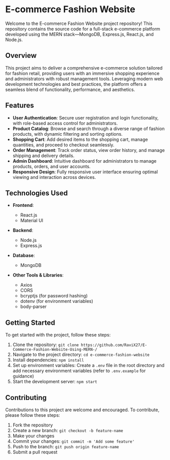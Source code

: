 # E-commerce Fashion Website

Welcome to the E-commerce Fashion Website project repository! This repository contains the source code for a full-stack e-commerce platform developed using the MERN stack—MongoDB, Express.js, React.js, and Node.js.

## Overview

This project aims to deliver a comprehensive e-commerce solution tailored for fashion retail, providing users with an immersive shopping experience and administrators with robust management tools. Leveraging modern web development technologies and best practices, the platform offers a seamless blend of functionality, performance, and aesthetics.

## Features

- **User Authentication**: Secure user registration and login functionality, with role-based access control for administrators.
- **Product Catalog**: Browse and search through a diverse range of fashion products, with dynamic filtering and sorting options.
- **Shopping Cart**: Add desired items to the shopping cart, manage quantities, and proceed to checkout seamlessly.
- **Order Management**: Track order status, view order history, and manage shipping and delivery details.
- **Admin Dashboard**: Intuitive dashboard for administrators to manage products, orders, and user accounts.
- **Responsive Design**: Fully responsive user interface ensuring optimal viewing and interaction across devices.

## Technologies Used

- **Frontend**:
  - React.js
  - Material UI

- **Backend**:
  - Node.js
  - Express.js

- **Database**:
  - MongoDB

- **Other Tools & Libraries**:
  - Axios
  - CORS
  - bcryptjs (for password hashing)
  - dotenv (for environment variables)
  - body-parser

## Getting Started

To get started with the project, follow these steps:

1. Clone the repository: `git clone https://github.com/RaviX27/E-Commerce-Fashion-Website-Using-MERN-/`
2. Navigate to the project directory: `cd e-commerce-fashion-website`
3. Install dependencies: `npm install`
4. Set up environment variables: Create a `.env` file in the root directory and add necessary environment variables (refer to `.env.example` for guidance)
5. Start the development server: `npm start`

## Contributing

Contributions to this project are welcome and encouraged. To contribute, please follow these steps:

1. Fork the repository
2. Create a new branch: `git checkout -b feature-name`
3. Make your changes
4. Commit your changes: `git commit -m 'Add some feature'`
5. Push to the branch: `git push origin feature-name`
6. Submit a pull request
